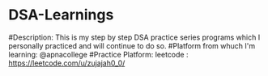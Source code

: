 # DSA-Learnings
#Description:
This is my step by step DSA practice series programs which I personally practiced and will continue to do so.
#Platform from whuch I'm learning:
@apnacollege
#Practice Platform:
leetcode : https://leetcode.com/u/zujajah0_0/
